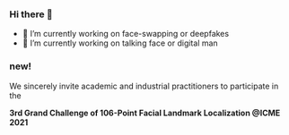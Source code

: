### Hi there 👋
- 🔭 I’m currently working on face-swapping or deepfakes
- 🌱 I’m currently working on talking face or digital man

### new!
We sincerely invite academic and industrial practitioners to participate in the 

**3rd Grand Challenge of 106-Point Facial Landmark Localization @ICME 2021**




<!--
**MitchellX/MitchellX** is a ✨ _special_ ✨ repository because its `README.md` (this file) appears on your GitHub profile.

Here are some ideas to get you started:

- 🔭 I’m currently working on ...
- 🌱 I’m currently learning ...
- 👯 I’m looking to collaborate on ...
- 🤔 I’m looking for help with ...
- 💬 Ask me about ...
- 📫 How to reach me: ...
- 😄 Pronouns: ...
- ⚡ Fun fact: ...
-->
